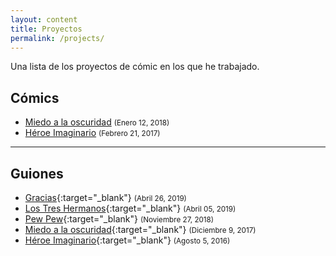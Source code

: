 ```yaml
---
layout: content
title: Proyectos
permalink: /projects/
---
```


Una lista de los proyectos de cómic en los que he trabajado.

## Cómics

- [Miedo a la oscuridad](/miedo-a-la-oscuridad) <small>(Enero 12, 2018)</small>
- [Héroe Imaginario](/heroe-imaginario) <small>(Febrero 21, 2017)</small>

---

## Guiones

- [Gracias](/guiones/Gracias.pdf){:target="_blank"} <small>(Abril 26, 2019)</small>
- [Los Tres Hermanos](/guiones/Los-tres-hermanos.pdf){:target="_blank"} <small>(Abril 05, 2019)</small>
- [Pew Pew](/guiones/Pew-pew.pdf){:target="_blank"} <small>(Noviembre 27, 2018)</small>
- [Miedo a la oscuridad](/guiones/Miedo-a-la-oscuridad.pdf){:target="_blank"} <small>(Diciembre 9, 2017)</small>
- [Héroe Imaginario](/guiones/Heroe-imaginario.pdf){:target="_blank"} <small>(Agosto 5, 2016)</small>
